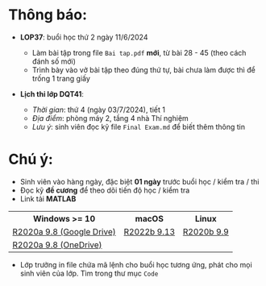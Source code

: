 # Thông báo:
* **LOP37**: buổi học thứ 2 ngày 11/6/2024
  + Làm bài tập trong file `Bai tap.pdf` **mới**, từ bài 28 - 45 (theo cách đánh số mới)
  + Trình bày vào vở bài tập theo đúng thứ tự, bài chưa làm được thì để trống 1 trang giấy


* **Lịch thi lớp DQT41**:
  + _Thời gian_: thứ 4 (ngày 03/7/2024), tiết 1
  + _Địa điểm_: phòng máy 2, tầng 4 nhà Thí nghiệm
  + _Lưu ý_: sinh viên đọc kỹ file `Final Exam.md` để biết thêm thông tin


# Chú ý:
   * Sinh viên vào hàng ngày, đặc biệt **01 ngày** trước buổi học / kiểm tra / thi
   * Đọc kỹ **đề cương** để theo dõi tiến độ học / kiểm tra
   * Link tải **MATLAB**
<table align="center">
  <tr>
    <th>Windows >= 10</th>
    <th>macOS</th>
    <th>Linux</th>
  </tr>
  <tr>
    <td><a href="https://drive.google.com/drive/folders/1Lx9B77e-C_xxDY91Y_88elbpQ6Q2_Tw4"> R2020a 9.8 (Google Drive) </a></td>
    <td><a href="https://drive.google.com/drive/folders/16m1ag9FVF6Qo_0Kk5BkF6-E9Hm2YkBXh"> R2022b 9.13 </a></td>
    <td><a href="https://drive.google.com/drive/folders/1ccuF4zKam8cU2XFzt8pLEh2OA-ETh9f8"> R2020b 9.9 </a></td>
  </tr>
  <tr>
    <td><a href="https://nuceedu-my.sharepoint.com/:f:/g/personal/thinhnd_huce_edu_vn/EjaiZ3gyygRJjBs8uiDMimYBh9RzmhbwhTDduGI1BeJKtg"> R2020a 9.8 (OneDrive) </a></td>
  </tr>
</table>

  * Lớp trưởng in file chứa mã lệnh cho buổi học tương ứng, phát cho mọi sinh viên của lớp. Tìm trong thư mục `Code`

